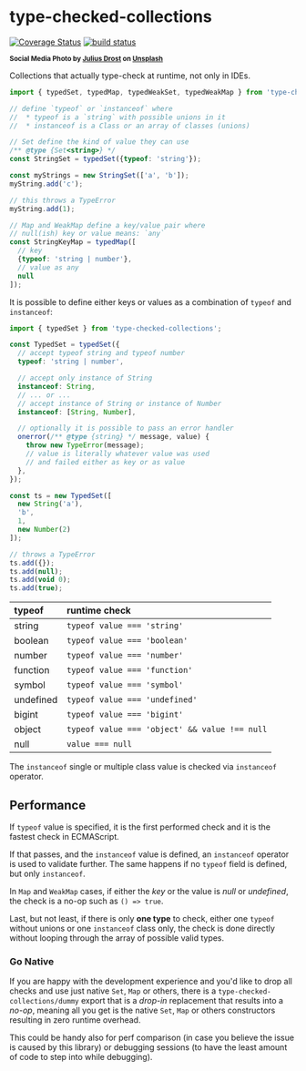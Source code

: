 # type-checked-collections

[![Coverage Status](https://coveralls.io/repos/github/WebReflection/type-checked-collections/badge.svg?branch=main)](https://coveralls.io/github/WebReflection/type-checked-collections?branch=main) [![build status](https://github.com/WebReflection/type-checked-collections/actions/workflows/node.js.yml/badge.svg)](https://github.com/WebReflection/type-checked-collections/actions)

<sup>**Social Media Photo by [Julius Drost](https://unsplash.com/@juliusdrost) on [Unsplash](https://unsplash.com/)**</sup>


Collections that actually type-check at runtime, not only in IDEs.

```js
import { typedSet, typedMap, typedWeakSet, typedWeakMap } from 'type-checked-collections';

// define `typeof` or `instanceof` where
//  * typeof is a `string` with possible unions in it
//  * instanceof is a Class or an array of classes (unions)

// Set define the kind of value they can use
/** @type {Set<string>} */
const StringSet = typedSet({typeof: 'string'});

const myStrings = new StringSet(['a', 'b']);
myString.add('c');

// this throws a TypeError
myString.add(1);

// Map and WeakMap define a key/value pair where
// null(ish) key or value means: `any`
const StringKeyMap = typedMap([
  // key
  {typeof: 'string | number'},
  // value as any
  null
]);
```

It is possible to define either keys or values as a combination of `typeof` and `instanceof`:

```js
import { typedSet } from 'type-checked-collections';

const TypedSet = typedSet({
  // accept typeof string and typeof number
  typeof: 'string | number',

  // accept only instance of String
  instanceof: String,
  // ... or ...
  // accept instance of String or instance of Number
  instanceof: [String, Number],

  // optionally it is possible to pass an error handler
  onerror(/** @type {string} */ message, value) {
    throw new TypeError(message);
    // value is literally whatever value was used
    // and failed either as key or as value
  },
});

const ts = new TypedSet([
  new String('a'),
  'b',
  1,
  new Number(2)
]);

// throws a TypeError
ts.add({});
ts.add(null);
ts.add(void 0);
ts.add(true);
```

| typeof    | runtime check                                 |
| :-------- | :-------------------------------------------- |
| string    | `typeof value === 'string'`                   |
| boolean   | `typeof value === 'boolean'`                  |
| number    | `typeof value === 'number'`                   |
| function  | `typeof value === 'function'`                 |
| symbol    | `typeof value === 'symbol'`                   |
| undefined | `typeof value === 'undefined'`                |
| bigint    | `typeof value === 'bigint'`                   |
| object    | `typeof value === 'object' && value !== null` |
| null      | `value === null`                              |


The `instanceof` single or multiple class value is checked via `instanceof` operator.

## Performance

If `typeof` value is specified, it is the first performed check and it is the fastest check in ECMAScript.

If that passes, and the `instanceof` value is defined, an `instanceof` operator is used to validate further. The same happens if no `typeof` field is defined, but only `instanceof`.

In `Map` and `WeakMap` cases, if either the *key* or the value is *null* or *undefined*, the check is a no-op such as `() => true`.

Last, but not least, if there is only **one type** to check, either one `typeof` without unions or one `instanceof` class only, the check is done directly without looping through the array of possible valid types.

### Go Native

If you are happy with the development experience and you'd like to drop all checks and use just native `Set`, `Map` or others, there is a `type-checked-collections/dummy` export that is a *drop-in* replacement that results into a *no-op*, meaning all you get is the native `Set`, `Map` or others constructors resulting in zero runtime overhead.

This could be handy also for perf comparison (in case you believe the issue is caused by this library) or debugging sessions (to have the least amount of code to step into while debugging).
